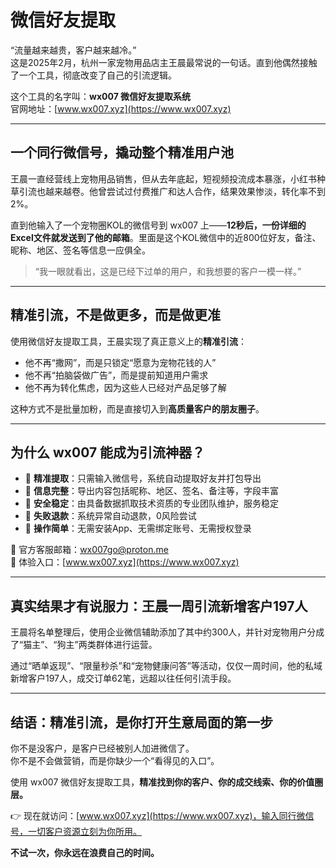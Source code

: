 # 微信好友提取

“流量越来越贵，客户越来越冷。”  
这是2025年2月，杭州一家宠物用品店主王晨最常说的一句话。直到他偶然接触了一个工具，彻底改变了自己的引流逻辑。

这个工具的名字叫：**wx007 微信好友提取系统**  
官网地址：[www.wx007.xyz](https://www.wx007.xyz)

---

## 一个同行微信号，撬动整个精准用户池

王晨一直经营线上宠物用品销售，但从去年底起，短视频投流成本暴涨，小红书种草引流也越来越卷。他曾尝试过付费推广和达人合作，结果效果惨淡，转化率不到2%。

直到他输入了一个宠物圈KOL的微信号到 wx007 上——**12秒后，一份详细的Excel文件就发送到了他的邮箱**。里面是这个KOL微信中的近800位好友，备注、昵称、地区、签名等信息一应俱全。

> “我一眼就看出，这是已经下过单的用户，和我想要的客户一模一样。”

---

## 精准引流，不是做更多，而是做更准

使用微信好友提取工具，王晨实现了真正意义上的**精准引流**：

- 他不再“撒网”，而是只锁定“愿意为宠物花钱的人”  
- 他不再“拍脑袋做广告”，而是提前知道用户需求  
- 他不再为转化焦虑，因为这些人已经对产品足够了解  

这种方式不是批量加粉，而是直接切入到**高质量客户的朋友圈子**。

---

## 为什么 wx007 能成为引流神器？

- 🔹 **精准提取**：只需输入微信号，系统自动提取好友并打包导出  
- 🔹 **信息完整**：导出内容包括昵称、地区、签名、备注等，字段丰富  
- 🔹 **安全稳定**：由具备数据抓取技术资质的专业团队维护，服务稳定  
- 🔹 **失败退款**：系统异常自动退款，0风险尝试  
- 🔹 **操作简单**：无需安装App、无需绑定账号、无需授权登录  

📩 官方客服邮箱：wx007go@proton.me  
📌 体验入口：[www.wx007.xyz](https://www.wx007.xyz)

---


## 真实结果才有说服力：王晨一周引流新增客户197人

王晨将名单整理后，使用企业微信辅助添加了其中约300人，并针对宠物用户分成了“猫主”、“狗主”两类群体进行运营。

通过“晒单返现”、“限量秒杀”和“宠物健康问答”等活动，仅仅一周时间，他的私域新增客户197人，成交订单62笔，远超以往任何引流手段。

---

## 结语：精准引流，是你打开生意局面的第一步

你不是没客户，是客户已经被别人加进微信了。  
你不是不会做营销，而是你缺少一个“看得见的入口”。

使用 wx007 微信好友提取工具，**精准找到你的客户、你的成交线索、你的价值圈层。**

👉 现在就访问：[www.wx007.xyz](https://www.wx007.xyz)，输入同行微信号，一切客户资源立刻为你所用。

**不试一次，你永远在浪费自己的时间。**
